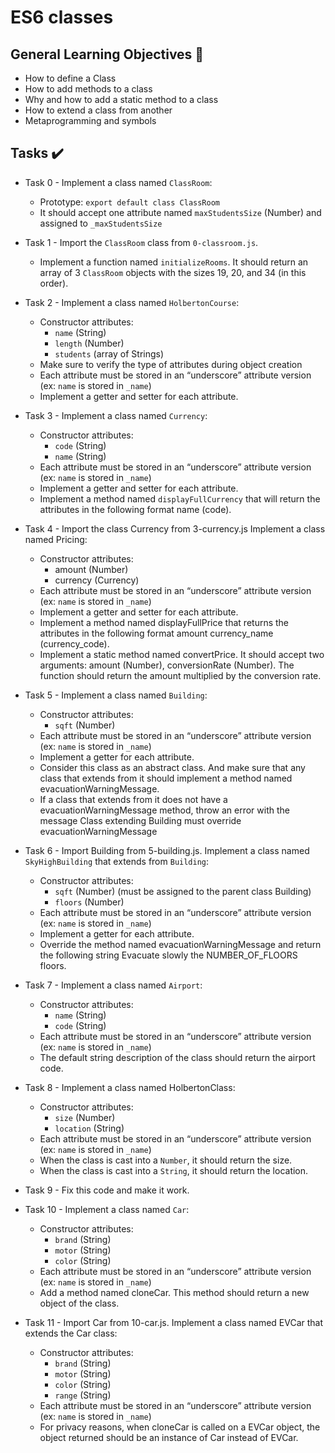 # ES6 classes

## General Learning Objectives :scroll:

* How to define a Class
* How to add methods to a class
* Why and how to add a static method to a class
* How to extend a class from another
* Metaprogramming and symbols

## Tasks :heavy_check_mark:

* Task 0 - Implement a class named `ClassRoom`:
    - Prototype: `export default class ClassRoom`
    - It should accept one attribute named `maxStudentsSize` (Number) and assigned to `_maxStudentsSize`

* Task 1 - Import the `ClassRoom` class from `0-classroom.js`.
    - Implement a function named `initializeRooms`. It should return an array of 3 `ClassRoom` objects with the sizes 19, 20, and 34 (in this order).

* Task 2 - Implement a class named `HolbertonCourse`:
    - Constructor attributes:
        - `name` (String)
        - `length` (Number)
        - `students` (array of Strings)
    - Make sure to verify the type of attributes during object creation
    - Each attribute must be stored in an “underscore” attribute version (ex: `name` is stored in `_name`)
    - Implement a getter and setter for each attribute.

* Task 3 - Implement a class named `Currency`:
    - Constructor attributes:
        - `code` (String)
        - `name` (String)
    - Each attribute must be stored in an “underscore” attribute version (ex: `name` is stored in `_name`)
    - Implement a getter and setter for each attribute.
    - Implement a method named `displayFullCurrency` that will return the attributes in the following format name (code).

* Task 4 - Import the class Currency from 3-currency.js
    Implement a class named Pricing:
    - Constructor attributes:
        - amount (Number)
        - currency (Currency)
    - Each attribute must be stored in an “underscore” attribute version (ex: `name` is stored in `_name`)
    - Implement a getter and setter for each attribute.
    - Implement a method named displayFullPrice that returns the attributes in the following format amount currency_name (currency_code).
    - Implement a static method named convertPrice. It should accept two arguments: amount (Number), conversionRate (Number). The function should return the amount multiplied by the conversion rate.

* Task 5 - Implement a class named `Building`:
    - Constructor attributes:
        - `sqft` (Number)
    - Each attribute must be stored in an “underscore” attribute version (ex: `name` is stored in `_name`)
    - Implement a getter for each attribute.
    - Consider this class as an abstract class. And make sure that any class that extends from it should implement a method named evacuationWarningMessage.
    - If a class that extends from it does not have a evacuationWarningMessage method, throw an error with the message Class extending Building must override evacuationWarningMessage

* Task 6 - Import Building from 5-building.js.
    Implement a class named `SkyHighBuilding` that extends from `Building`:
    - Constructor attributes:
        - `sqft` (Number) (must be assigned to the parent class Building)
        - `floors` (Number)
    - Each attribute must be stored in an “underscore” attribute version (ex: `name` is stored in `_name`)
    - Implement a getter for each attribute.
    - Override the method named evacuationWarningMessage and return the following string Evacuate slowly the NUMBER_OF_FLOORS floors.

* Task 7 - Implement a class named `Airport`:
    - Constructor attributes:
        - `name` (String)
        - `code` (String)
    - Each attribute must be stored in an “underscore” attribute version (ex: `name` is stored in `_name`)
    - The default string description of the class should return the airport code.

* Task 8 - Implement a class named HolbertonClass:
    - Constructor attributes:
        - `size` (Number)
        - `location` (String)
    - Each attribute must be stored in an “underscore” attribute version (ex: `name` is stored in `_name`)
    - When the class is cast into a `Number`, it should return the size.
    - When the class is cast into a `String`, it should return the location.

* Task 9 - Fix this code and make it work.

* Task 10 - Implement a class named `Car`:
    - Constructor attributes:
        - `brand` (String)
        - `motor` (String)
        - `color` (String)
    - Each attribute must be stored in an “underscore” attribute version (ex: `name` is stored in `_name`)
    - Add a method named cloneCar. This method should return a new object of the class.

* Task 11 - Import Car from 10-car.js.
    Implement a class named EVCar that extends the Car class:
    - Constructor attributes:
        - `brand` (String)
        - `motor` (String)
        - `color` (String)
        - `range` (String)
    - Each attribute must be stored in an “underscore” attribute version (ex: `name` is stored in `_name`)
    - For privacy reasons, when cloneCar is called on a EVCar object, the object returned should be an instance of Car instead of EVCar.
